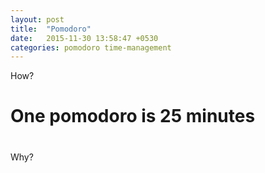 ```yaml
---
layout: post
title:  "Pomodoro"
date:   2015-11-30 13:58:47 +0530
categories: pomodoro time-management
---
```


How?
# One pomodoro is 25 minutes
# 

Why?
